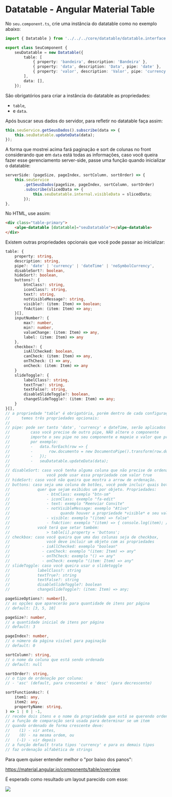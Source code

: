 # Datatable - Angular Material Table

No `seu.component.ts`, crie uma instância do datatable como no exemplo abaixo:

```TypeScript
import { Datatable } from '../../../core/datatable/datatable.interface';

export class SeuComponent {
    seuDatatable = new Datatable({
        table: [
            { property: 'bandeira', description: 'Bandeira' },
            { property: 'data', description: 'Data', pipe: 'date' },
            { property: 'valor', description: 'Valor', pipe: 'currency' },
        ],
        data: [],
    });
```

São obrigatórios para criar a instância do datatable as propriedades:
 - `table`,
 - e `data`.

Após buscar seus dados do servidor, para refletir no datatable faça assim:

```TypeScript
this.seuService.getSeusDados().subscribe(data => {
    this.seuDatatable.updateData(data);
});
```

A forma que mostrei acima fará paginação e sort de colunas no front considerando
que em `data` está todas as informações, caso você queira fazer esse 
gerenciamento server-side, passe uma função quando inicializar o datatable:

```TypeScript
serverSide: (pageSize, pageIndex, sortColumn, sortOrder) => {
    this.seuService
        .getSeusDados(pageSize, pageIndex, sortColumn, sortOrder)
        .subscribe(slicedData => {
            this.seuDatatable.internal.visibleData = slicedData;
        });
},
```

No HTML, use assim:

```HTML
<div class="table-primary">
    <alpe-datatable [datatable]="seuDatatable"></alpe-datatable>
</div>
```

Existem outras propriedades opcionais que você pode passar ao inicializar:

```TypeScript
table: {
    property: string,
    description: string,
    pipe?: 'date' | 'currency' | 'dateTime' | 'noSymbolCurrency',
    disableSort?: boolean,
    hideSort?: boolean,
    buttons?: {
        btnClass?: string,
        iconClass?: string,
        text?: string,
        notVisibleMessage?: string,
        visible?: (item: Item) => boolean;
        fnAction: (item: Item) => any;
    }[],
    inputNumber?: {
        max?: number,
        min?: number,
        valueChange: (item: Item) => any,
        label: (item: Item) => any
    },
    checkbox?: {
        isAllChecked: boolean,
        canCheck: (item: Item) => any,
        onThCheck: () => any,
        onCheck: (item: Item) => any
    }
    slideToggle?: {
        labelClass?: string,
        textTrue?: string,
        textFalse?: string,
        disableSlideToggle?: boolean,
        changeSlideToggle?: (item: Item) => any;
    }
}[],
// a propriedade "table" é obrigatória, porém dentro de cada configuração 
//     temos três propriedades opcionais:
// 
// pipe: pode ser tanto 'date', 'currency' e dateTime, serão aplicados os pipes adequados
//         caso você precise de outro pipe, NÃO altere o componente
//         importe o seu pipe no seu componente e mapeie o valor que precisa,
//         por exemplo:
//         -   data.forEach(row => {
//         -       row.documento = new DocumentoPipe().transform(row.documento);
//         -   });
//         -   seuDatatable.updateData(data);
// 
// disableSort: caso você tenha alguma coluna que não precise de ordenação, 
//                você pode usar essa propriedade com valor true
// hideSort: caso você não queira que mostra a arrow de ordenação.
// buttons: caso seja uma coluna de botões, você pode incluir quais botões você
//            quer que sejam exibidos um por objeto. Propriedades:
//                - btnClass: exemplo "btn-sm"
//                - iconClass: exemplo "fa-edit"
//                - text: exemplo "Reenviar Convite"
//                - notVisibleMessage: exemplo "Ativo"
//                      quando houver a propriedade *visible* e seu valor está como `falso` exibirá o valor dessa propriedade e não o botão 
//                - visible: exemplo "(item) => false"
//                - fnAction: exemplo "(item) => { console.log(item); /*...*/ }"
//            você terá que setar também:
//                > table[i].property = 'buttons';
// checkbox: caso você queira que uma das colunas seja de checkbox,
//                você deve incluir um objeto com as propriedades
//              - isAllChecked: exemplo "boolean"
//              - canCheck: exemplo "(item: Item) => any"
//              - onThCheck: exemplo "() => any"
//              - onCheck: exemplo "(item: Item) => any"
// slideToggle: caso você queira usar o slidetoggle
//            labelClass?: string
//            textTrue?: string
//            textFalse?: string
//            disableSlideToggle?: boolean
//            changeSlideToggle?: (item: Item) => any;

pageSizeOptions?: number[],
// as opções que aparecerão para quantidade de itens por página
// default: [3, 5, 10]

pageSize?: number,
// a quantidade inicial de itens por página
// default: 3

pageIndex?: number,
// o número da página visível para paginação
// default: 0

sortColumn?: string,
// o nome da coluna que está sendo ordenada
// default: null

sortOrder?: string,
// o tipo de ordenação por coluna:
// - 'asc' (default, para crescente) e 'desc' (para decrescente)

sortFunctionAsc?: (
    item1: any,
    item2: any,
    propertyName: string,
) => 1 | 0 | -1,
// recebe dois itens e o nome da propriedade que está se querendo ordenar
// a função de comparação será usada para determinar se um item
// quando ordenado de forma crescente deve:
//    (1) - vir antes,
//    (0) - na mesma ordem, ou
//   (-1) - vir depois
// a função default trata tipos 'currency' e para os demais tipos
// faz ordenação alfabética de strings
```

Para quem quiser entender melhor o "por baixo dos panos":

https://material.angular.io/components/table/overview

É esperado como resultado um layout parecido com esse:

![](https://i.stack.imgur.com/6NkaR.png)
